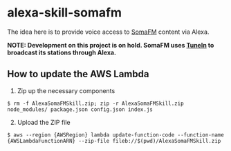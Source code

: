 # alexa-skill-somafm
The idea here is to provide voice access to [SomaFM](http://soma.fm) content via Alexa.

**NOTE: Development on this project is on hold. SomaFM uses [TuneIn](https://tunein.com/) to broadcast its stations through Alexa.**

## How to update the AWS Lambda

1. Zip up the necessary components

  ```
  $ rm -f AlexaSomaFMSkill.zip; zip -r AlexaSomaFMSkill.zip node_modules/ package.json config.json index.js
  ```

2. Upload the ZIP file

  ```
  $ aws --region {AWSRegion} lambda update-function-code --function-name {AWSLambdaFunctionARN} --zip-file fileb://$(pwd)/AlexaSomaFMSkill.zip 
  ```
